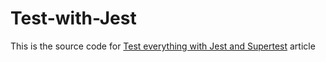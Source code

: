 ﻿# Test-with-Jest 
 
 This is the source code for [Test everything with Jest and Supertest](https://ooeid-omar.medium.com/) article

